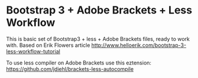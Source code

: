 # Bootstrap 3 + Adobe Brackets + Less Workflow 

This is basic set of Bootstrap3 + less + Adobe Brackets files, ready to work with.
Based on Erik Flowers article http://www.helloerik.com/bootstrap-3-less-workflow-tutorial

To use less compiler on Adobe Brackets use this eztension: https://github.com/jdiehl/brackets-less-autocompile
